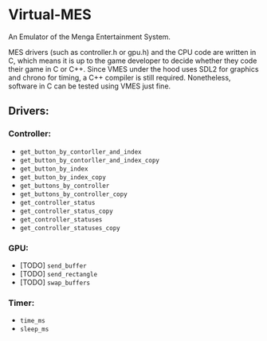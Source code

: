 # Virtual-MES
An Emulator of the Menga Entertainment System.

MES drivers (such as controller.h or gpu.h) and the CPU code are written in C, which means it
is up to the game developer to decide whether they code their game in C or C++. Since VMES
under the hood uses SDL2 for graphics and chrono for timing, a C++ compiler is still required.
Nonetheless, software in C can be tested using VMES just fine.

## Drivers:

### Controller:
* `get_button_by_contorller_and_index`
* `get_button_by_contorller_and_index_copy`
* `get_button_by_index`
* `get_button_by_index_copy`
* `get_buttons_by_controller`
* `get_buttons_by_controller_copy`
* `get_controller_status`
* `get_controller_status_copy`
* `get_controller_statuses`
* `get_controller_statuses_copy`

### GPU:

* [TODO] `send_buffer`
* [TODO] `send_rectangle`
* [TODO] `swap_buffers`

### Timer:

* `time_ms`
* `sleep_ms`
